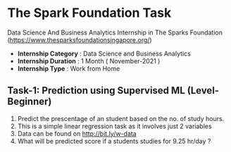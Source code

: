 # The Spark Foundation Task
Data Science And Business Analytics Internship in The Sparks Foundation (https://www.thesparksfoundationsingapore.org/)
* **Internship Category** : Data Science and Business Analytics
* **Internship Duration** : 1 Month ( November-2021 )
* **Internship Type** : Work from Home

## Task-1: Prediction using Supervised ML (Level-Beginner)
1. Predict the prescentage of an student based on the no. of study hours.
2. This is a simple linear regression task as it involves just 2 variables
3. Data can be found on http://bit.ly/w-data
4. What will be predicted score if a students studies for 9.25 hr/day ?
